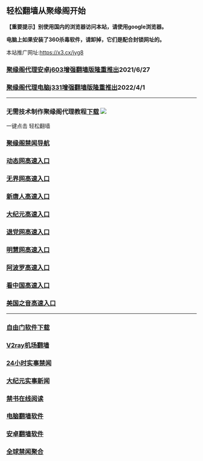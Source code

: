 ## 轻松翻墙从聚缘阁开始

**【重要提示】别使用国内的浏览器访问本站，请使用google浏览器。**

**电脑上如果安装了360杀毒软件，请卸掉，它们是配合封锁网址的。**

本站推广网址:https://x3.cx/jyg8

### [聚缘阁代理安卓j603增强翻墙版隆重推出](https://gitlab.com/juyuange/2/-/raw/master/j603.apk)2021/6/27

### [聚缘阁代理电脑j331增强翻墙版隆重推出](https://gitlab.com/j25414/jyg/-/raw/master/j331.apk)2022/4/1

***



### 无需技术制作聚缘阁代理教程[下载](https://gitlab.com/j25414/jyg/-/raw/master/jygdl.rar)  ![](http://daohang.juyuange.eu.org/j2.gif)

一键点击 轻松翻墙

### [聚缘阁禁闻导航](https://89.aqoo4.ml/aabe/j20e)

### [动态网高速入口](https://89.aqoo4.ml/acbe/u44774p)

### [无界网高速入口](https://89.aqoo4.ml/acbe/u12t)

### [新唐人高速入口](https://89.aqoo4.ml/acbe/t5t)

### [大纪元高速入口](https://89.aqoo4.ml/acbe/g7t)

### [退党网高速入口](https://89.aqoo4.ml/acbe/d8g)

### [明慧网高速入口](https://89.aqoo4.ml/acbe/e3g)

### [阿波罗高速入口](https://89.aqoo4.ml/acbe/e13a)

### [看中国高速入口](https://89.aqoo4.ml/acbe/e11n)

### [美国之音高速入口](https://89.aqoo4.ml/acbe/e18m)

***






### [自由门软件下载](https://git.io/skyfree)

### [V2ray机场翻墙](https://github.com/bannedbook/fanqiang/wiki/V2ray%E6%9C%BA%E5%9C%BA)

### [24小时实事禁闻](https://github.com/fyvn2199/djy/blob/master/gb/n24hr.md?dfh#1)

### [大纪元实事新闻](https://github.com/fyvn2199/djy/blob/master/gb/nsc413.md?dfh#1)

### [禁书在线阅读](https://github.com/txyzum203/djy/blob/master/gb/9p.md?flntdtv#1)

### [电脑翻墙软件](https://github.com/Alvin9999/new-pac/wiki)

### [安卓翻墙软件](https://git.io/afq)

### [全球禁闻聚合](https://github.com/gfw-breaker/banned-news1/blob/master/README.md)












